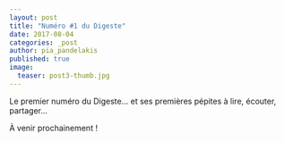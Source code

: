 ```yaml
---
layout: post
title: "Numéro #1 du Digeste"
date: 2017-08-04
categories: _post
author: pia_pandelakis
published: true
image:
  teaser: post3-thumb.jpg
---
```




<p>Le premier numéro du Digeste... et ses premières pépites à lire, écouter, partager...</p>

<p> À venir prochainement ! </p>

